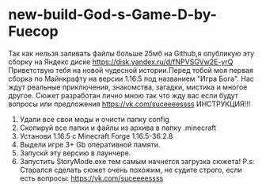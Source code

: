 # new-build-God-s-Game-D-by-Fuecop
Так как нельзя заливать файлы больше 25мб на Github,я опубликую эту сборку на Яндекс диске https://disk.yandex.ru/d/fNPVSGVw2E-yrQ
Приветствую тебя на новой чудесной истории.Перед тобой моя первая сборка по Майнкрафту на версии 1.16.5 под названием "Игра Бога". Нас ждут реальные приключения, знакомства, загадки, мистика и многое другое. Сюжет разработан лично мною так что жду вас если будут вопросы или предложения https://vk.com/suceeeessss
ИНСТРУКЦИЯ!!!
1) Удали все свои моды и очисти папку config
2) Скопируй все папки и файлы из архива в папку .minecraft
3) Установи 1.16.5 с Minecraft Forge 1.16.5-36.2.8
4) Выдели игре 3+ Gb оперативной памяти.
5) Запускй эту версию в лаунчере.
6) Запустить StoryMode.exe тем самым начнется загрузка сюжета!
P.s: Старался сделать сюжет очень похожим, не судите строго, если есть вопросы: https://vk.com/suceeeessss
